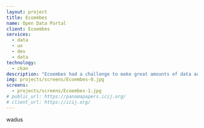 ```yaml
---
layout: project
title: Ecoembes
name: Open Data Portal
client: Ecoembes
services:
  - data
  - ux
  - dev
  - data
technology:
  - ckan
description: "Ecoembes had a challenge to make great amounts of data accessible and usable by both employees and external collaborators. Current attempts with traditional intranet software make data browsing a poor experience. We helped them to define a data strategy: by making data publishing agile, and data usage a good experience. We customized, implemented and integrated the open source data portal CKAN with their systems."
img: projects/screens/Ecoembes-0.jpg
screens:
  - projects/screens/Ecoembes-1.jpg
# public_url: https://panamapapers.icij.org/
# client_url: https://icij.org/
---
```


wadus
